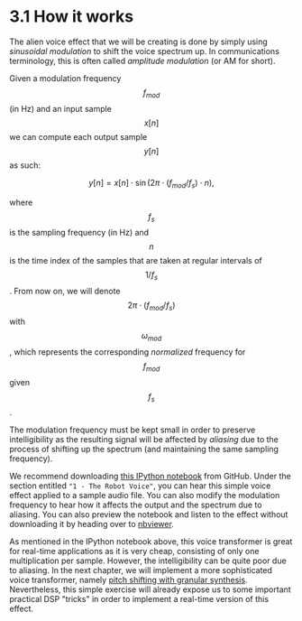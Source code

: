 # 3.1 How it works

The alien voice effect that we will be creating is done by simply using _sinusoidal modulation_ to shift the voice spectrum up. In communications terminology, this is often called _amplitude modulation_ \(or AM for short\).

Given a modulation frequency $$f_{mod}$$ \(in Hz\) and an input sample $$x[n]$$ we can compute each output sample $$y[n]$$ as such:

$$
y[n] = x[n] \cdot \sin(2 \pi \cdot (f_{mod} / f_s) \cdot n),
$$

where $$f_s$$ is the sampling frequency \(in Hz\) and $$n$$ is the time index of the samples that are taken at regular intervals of $$1/f_s$$. From now on, we will denote $$2 \pi \cdot (f_{mod} / f_s)$$ with $$\omega_{mod}$$, which represents the corresponding _normalized_ frequency for $$f_{mod}$$ given $$f_s$$.

The modulation frequency must be kept small in order to preserve intelligibility as the resulting signal will be affected by _aliasing_ due to the process of shifting up the spectrum \(and maintaining the same sampling frequency\).

We recommend downloading [this IPython notebook](https://github.com/prandoni/COM303-Py3/blob/master/VoiceTransformer/VoiceTransformer.ipynb) from GitHub. Under the section entitled `"1 - The Robot Voice"`, you can hear this simple voice effect applied to a sample audio file. You can also modify the modulation frequency to hear how it affects the output and the spectrum due to aliasing. You can also preview the notebook and listen to the effect without downloading it by heading over to [nbviewer](https://nbviewer.jupyter.org/github/prandoni/COM303-Py3/blob/master/VoiceTransformer/VoiceTransformer.ipynb).

As mentioned in the IPython notebook above, this voice transformer is great for real-time applications as it is very cheap, consisting of only one multiplication per sample. However, the intelligibility can be quite poor due to aliasing. In the next chapter, we will implement a more sophisticated voice transformer, namely [pitch shifting with granular synthesis](../granular-synthesis/). Nevertheless, this simple exercise will already expose us to some important practical DSP "tricks" in order to implement a real-time version of this effect.

